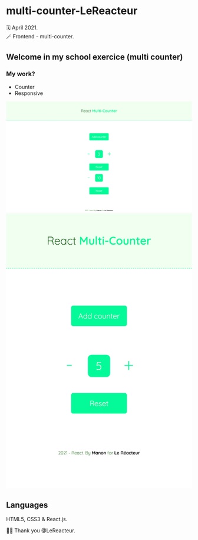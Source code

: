 # multi-counter-LeReacteur

🗓 April 2021.  
🪄 Frontend - multi-counter.

## Welcome in my school exercice (multi counter)

### My work?

- Counter
- Responsive

![Multi-counter desktop](src/assets/img/multi-counter-desktop.png)
![Multi-counter mobile](src/assets/img/multi-counter-mobile.png)

## Languages

HTML5, CSS3 & React.js.

🙏🏻 Thank you @LeReacteur.
